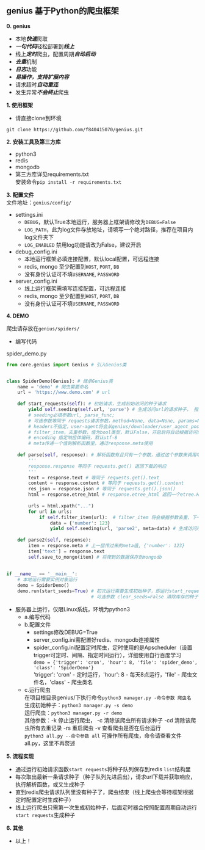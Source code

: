 ## genius 基于Python的爬虫框架

**0. genius**<br>

- 本地***快速***爬取
- ***一句代码***轻松部署到***线上***
- 线上***定时***爬虫，配置周期***自动启动***
- ***去重***机制
- ***日志***功能
- ***易操作，支持扩展内容***
- 请求超时***自动重连***
- 发生异常***不会终止***爬虫

**1. 使用框架**<br>

- 请直接clone到环境
```
git clone https://github.com/f840415070/genius.git
```

**2. 安装工具及第三方库**<br>

- python3
- redis
- mongodb
- 第三方库详见requirements.txt <br>
安装命令`pip install -r requirements.txt`

**3. 配置文件** <br>
文件地址：`genius/config/`

- settings.ini
    - `DEBUG`，默认True本地运行，服务器上框架请修改为`DEBUG=False`
    - `LOG_PATH`，此为log文件存放地址，请填写一个绝对路径，推荐在项目内log文件夹下
    - `LOG_ENABLED` 禁用log功能请改为False，建议开启
- debug_config.ini
    - 本地运行框架必填连接配置，默认local配置，可远程连接
    - redis, mongo 至少配置到`HOST`, `PORT`, `DB`
    - 没有身份认证可不填`USERNAME`, `PASSWORD`
- server_config.ini
    - 线上运行框架需填写连接配置，可远程连接
    - redis, mongo 至少配置到`HOST`, `PORT`, `DB`
    - 没有身份认证可不填`USERNAME`, `PASSWORD`
    
**4. DEMO** <br>

爬虫请存放在`genius/spiders/` <br>

- 编写代码

spider_demo.py

```python
from core.genius import Genius # 引入Genius类


class SpiderDemo(Genius): # 继承Genius类
    name = 'demo' # 爬虫需要命名
    url = 'https://www.demo.com' # url
    
    def start_requests(self): # 初始请求，生成初始访问的种子请求
        yield self.seeding(self.url, 'parse') # 生成访问url的请求种子， 指定parse函数来解析响应结果
        # seeding必填参数url, parse_func;
        # 可选参数等同于 requests请求参数，method=None, data=None, params=None, cookies=None, headers=None, meta=None, encoding=None, filter_item=False, **kwargs
        # headers不指定，user-agent将会从genius/downloader/user_agent_pool 随机取出
        # filter_item，去重参数，值为bool类型，默认False，开启后将自动根据访问的url去重
        # encoding 指定响应体编码，默认utf-8
        # meta传递一个值到解析函数里，通过response.meta使用
            
    def parse(self, response): # 解析函数有且只有一个参数，通过这个参数来调用响应
        '''
        response.response 等同于 requests.get() 返回下载的响应
        '''
        text = response.text # 等同于 requests.get().text
        content = response.content # 等同于 requests.get().content
        res_json = response.json # 等同于 requests.get().json()
        html = response.etree_html # response.etree_html 返回一个etree.HTML对象，可以使用xpath解析, 也可以自行封装其他解析库，bs4，pyquery等...
        
        urls = html.xpath("...")
        for url in urls:
            if self.filter_item(url):  # filter_item 将会根据参数去重，下一次访问该url将会被去重过滤掉
                data = {'number': 123}
                yield self.seeding(url, 'parse2', meta=data) # 生成访问所有urls的请求种子解析函数为parse2，向parse2函数传递一个字典
        
    def parse2(self, response):
        item = response.meta # 上一层传过来的meta值, {'number': 123}
        item['text'] = response.text
        self.save_to_mongo(item) # 将爬到的数据保存到mongodb
        
        
if __name__ == '__main__':
    # 本地运行需要实例对象运行
    demo = SpiderDemo()
    demo.run(start_seeds=True) # 初次运行需要生成初始种子，即运行start_request
                               # 可选参数 clear_seeds=False 清除库存的种子, clear_dups=False 清除所有去重的记录

```

- 服务器上运行，仅限Linux系统，环境为python3<br>
    - a.编写代码
    - b.配置文件
        - settings修改DEBUG=True
        - server_config.ini需配置好redis、mongodb连接属性
        - spider_config.ini配置定时爬虫，定时使用的是Apscheduler（设置trigger可定时、间隔、指定时间运行），详细使用自行百度学习<br>`demo = {'trigger': 'cron', 'hour': 8, 'file': 'spider_demo', 'class': 'SpiderDemo'}`
        <br>'trigger': 'cron' - 定时运行，'hour': 8 - 每天8点运行，'file' - 爬虫文件名，'class' - 爬虫类名
    - c.运行爬虫<br>
    在项目根目录genius/下执行命令`python3 manager.py -命令参数 爬虫名`<br>
    生成初始种子：``python3 manager.py -s demo``<br>
    运行爬虫：``python3 manager.py -r demo``<br>
    其他参数：-k 停止运行爬虫， -c 清除该爬虫所有请求种子 -cd 清除该爬虫所有去重记录 -rs 重启爬虫 -v 查看爬虫是否在后台运行<br>
    `python3 all.py --命令参数 all` 可操作所有爬虫，命令请查看文件 all.py，这里不再赘述

**5. 流程实现**<br>

- 通过运行初始请求函数`start requests`将种子队列保存到redis `list`结构里
- 每次取出最新一条请求种子（种子队列先进后出），请求url下载并获取响应，执行解析函数，或又生成种子
- 直到redis爬虫请求队列里没有种子了，爬虫结束（线上爬虫会等待框架根据定时配置定时生成种子）
- 线上运行爬虫只需第一次生成初始种子，后面定时器会按照配置周期自动运行`start requests`生成种子

**6. 其他**<br>

- 以上！